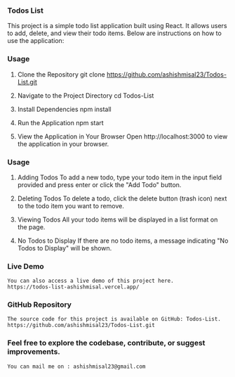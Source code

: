 ### Todos List
This project is a simple todo list application built using React. It allows users to add, delete, and view their todo items. Below are instructions on how to use the application:

### Usage
1.  Clone the Repository
    git clone https://github.com/ashishmisal23/Todos-List.git
    
2.  Navigate to the Project Directory
    cd Todos-List

3.  Install Dependencies
    npm install

4.  Run the Application
    npm start


5.  View the Application in Your Browser
    Open http://localhost:3000 to view the application in your browser.

### Usage
1.  Adding Todos
    To add a new todo, type your todo item in the input field provided and press enter or click the "Add Todo" button.

2.  Deleting Todos
    To delete a todo, click the delete button (trash icon) next to the todo item you want to remove.

3.  Viewing Todos
    All your todo items will be displayed in a list format on the page.

4.  No Todos to Display
    If there are no todo items, a message indicating "No Todos to Display" will be shown.

### Live Demo
    You can also access a live demo of this project here.
    https://todos-list-ashishmisal.vercel.app/

### GitHub Repository
    The source code for this project is available on GitHub: Todos-List.
    https://github.com/ashishmisal23/Todos-List.git

### Feel free to explore the codebase, contribute, or suggest improvements.
    You can mail me on : ashishmisal23@gmail.com
